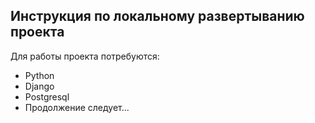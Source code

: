## Инструкция по локальному развертыванию проекта

Для работы проекта потребуются:

- Python
- Django
- Postgresql
- Продолжение следует...